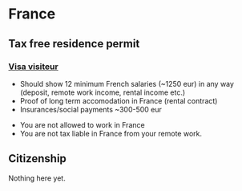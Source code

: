 # France

## Tax free residence permit

### [Visa visiteur](https://www.service-public.fr/particuliers/vosdroits/F302)

- Should show 12 minimum French salaries (~1250 eur) in any way (deposit, remote work income, rental income etc.)
- Proof of long term accomodation in France (rental contract)
- Insurances/social payments ~300-500 eur
+ You are not allowed to work in France
+ You are not tax liable in France from your remote work.


## Citizenship

Nothing here yet.


